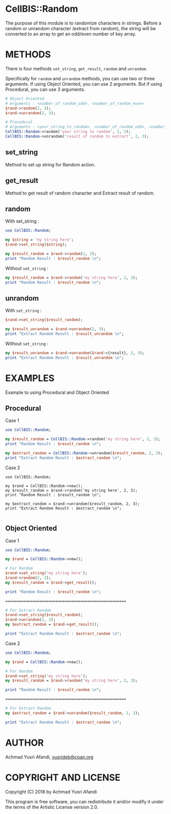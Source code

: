 # CellBIS::Random

The purpose of this module is to randomize characters in strings.
Before a random or unrandom character (extract from random), the string
will be converted to an array to get an odd/even number of key array.

# METHODS

There is four methods `set_string`, `get_result`, `random` and `unrandom`.

Specifically for `random` and `unrandom` methods, you can use two or three arguments.
If using Object Oriented, you can use 2 arguments. But if using Procedural, you can use 3 arguments.

```perl
# Object Oriented
# Arguments : <number_of_random_odd>, <number_of_random_even>
$rand->random(2, 3);
$rand->unrandom(2, 3);

# Procedural
# Arguemnts : <your_string_to_random>, <number_of_random_odd>, <number_of_random_even>
CellBIS::Random->random('your string to random', 2, 3);
CellBIS::Random->unrandom('result of random to extract', 2, 3);
```

## set_string

Method to set up string for Random action.

## get_result

Method to get result of random character and Extract result of random.

## random

With set_string :
```perl
use CellBIS::Random;

my $string = 'my string here';
$rand->set_string($string);

my $result_random = $rand->random(2, 3);
print "Random Result : $result_random \n";
```
Without `set_string` :
```perl
my $result_random = $rand->random('my string here', 2, 3);
print "Random Result : $result_random \n";
```
## unrandom

With `set_string` :
```perl
$rand->set_string($result_random);

my $result_unrandom = $rand->unrandom(2, 3);
print "Extract Random Result : $result_unrandom \n";
```
Without `set_string` :
```perl
my $result_unrandom = $rand->unrandom($rand->{result}, 2, 3);
print "Extract Random Result : $result_unrandom \n";
```
# EXAMPLES

Example to using Procedural and Object Oriented

## Procedural

Case 1
```perl
use CellBIS::Random;

my $result_random = CellBIS::Random->random('my string here', 2, 3);
print "Random Result : $result_random \n";

my $extract_random = CellBIS::Random->unrandom($result_random, 2, 3);
print "Extract Random Result : $extract_random \n";
```
Case 2

```
use CellBIS::Random;

my $rand = CellBIS::Random->new();
my $result_random = $rand->random('my string here', 2, 3);
print "Random Result : $result_random \n";

my $extract_random = $rand->unrandom($result_random, 2, 3);
print "Extract Random Result : $extract_random \n";
  
```
## Object Oriented

Case 1

```perl
use CellBIS::Random;

my $rand = CellBIS::Random->new();

# For Random
$rand->set_string('my string here');
$rand->random(2, 3);
my $result_random = $rand->get_result();

print "Random Result : $result_random \n";

=====================================================

# For Extract Random
$rand->set_string($result_random);
$rand->unrandom(2, 3);
my $extract_random = $rand->get_result();

print "Extract Random Result : $extract_random \n";
```
  
Case 2

```perl
use CellBIS::Random;

my $rand = CellBIS::Random->new();

# For Random
$rand->set_string('my string here');
my $result_random = $rand->random('my string here', 2, 3);

print "Random Result : $result_random \n";

=====================================================

# For Extract Random
my $extract_random = $rand->unrandom($result_random, 2, 3);

print "Extract Random Result : $extract_random \n";
```
# AUTHOR

Achmad Yusri Afandi, <yusrideb@cpan.org>

# COPYRIGHT AND LICENSE

Copyright (C) 2018 by Achmad Yusri Afandi

This program is free software, you can redistribute it and/or modify it under the terms of
the Artistic License version 2.0.
